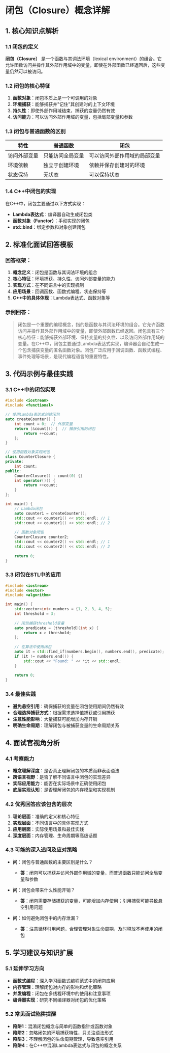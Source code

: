 

# 闭包（Closure）概念详解
## 1. 核心知识点解析
### 1.1 闭包的定义
**闭包（Closure）** 是一个函数与其词法环境（lexical environment）的组合。它允许函数访问并操作其外部作用域中的变量，即使在外部函数已经返回后，这些变量仍然可以被访问。

### 1.2 闭包的核心特征
1. **函数对象**：闭包本质上是一个可调用的对象
2. **环境捕获**：能够捕获并"记住"其创建时的上下文环境
3. **持久性**：即使外部作用域结束，捕获的变量仍然有效
4. **访问能力**：可以访问外部作用域的变量，包括局部变量和参数

### 1.3 闭包与普通函数的区别
| 特性 | 普通函数 | 闭包 |
|------|----------|------|
| 访问外部变量 | 只能访问全局变量 | 可以访问外部作用域的局部变量 |
| 环境依赖 | 独立于创建环境 | 依赖并保存创建时的环境 |
| 状态保持 | 无状态 | 可以保持状态 |

### 1.4 C++中闭包的实现
在C++中，闭包主要通过以下方式实现：
- **Lambda表达式**：编译器自动生成闭包类
- **函数对象（Functor）**：手动实现的闭包
- **std::bind**：绑定参数和对象创建闭包

## 2. 标准化面试回答模板

### 回答框架：
1. **概念定义**：闭包是函数与其词法环境的组合
2. **核心特征**：环境捕获、持久性、访问外部变量的能力
3. **实现方式**：在不同语言中的实现机制
4. **应用场景**：回调函数、函数式编程、状态保持等
5. **C++中的具体体现**：Lambda表达式、函数对象等

### 示例回答：
> 闭包是一个重要的编程概念，指的是函数与其词法环境的组合。它允许函数访问并操作其外部作用域中的变量，即使外部函数已经返回。闭包具有三个核心特征：能够捕获外部环境、保持变量的持久性、以及访问外部作用域的变量。在C++中，闭包主要通过Lambda表达式实现，编译器会自动生成一个包含捕获变量的匿名函数对象。闭包广泛应用于回调函数、函数式编程、事件处理等场景，是现代编程语言的重要特性。

## 3. 代码示例与最佳实践
### 3.1 C++中的闭包实现
```cpp
#include <iostream>
#include <functional>

// 使用Lambda表达式创建闭包
auto createCounter() {
    int count = 0;  // 外部变量
    return [&count]() {  // 捕获引用的闭包
        return ++count;
    };
}

// 使用函数对象实现闭包
class CounterClosure {
private:
    int count;
public:
    CounterClosure() : count(0) {}
    int operator()() {
        return ++count;
    }
};

int main() {
    // Lambda闭包
    auto counter1 = createCounter();
    std::cout << counter1() << std::endl; // 1
    std::cout << counter1() << std::endl; // 2
    
    // 函数对象闭包
    CounterClosure counter2;
    std::cout << counter2() << std::endl; // 1
    std::cout << counter2() << std::endl; // 2
    
    return 0;
}
```

### 3.3 闭包在STL中的应用
```cpp
#include <iostream>
#include <vector>
#include <algorithm>

int main() {
    std::vector<int> numbers = {1, 2, 3, 4, 5};
    int threshold = 3;
    
    // 闭包捕获threshold变量
    auto predicate = [threshold](int x) {
        return x > threshold;
    };
    
    // 在算法中使用闭包
    auto it = std::find_if(numbers.begin(), numbers.end(), predicate);
    if (it != numbers.end()) {
        std::cout << "Found: " << *it << std::endl;
    }
    
    return 0;
}
```

### 3.4 最佳实践
- **避免悬空引用**：确保捕获的变量在闭包使用期间仍然有效
- **合理选择捕获方式**：根据需求选择值捕获或引用捕获
- **注意性能影响**：大量捕获可能增加内存开销
- **明确生命周期**：理解闭包与被捕获变量的生命周期关系

## 4. 面试官视角分析

### 4.1 考察能力
- **概念理解深度**：是否真正理解闭包的本质而非表面语法
- **跨语言视野**：是否了解不同语言中闭包的实现差异
- **实际应用能力**：能否在实际场景中正确使用闭包
- **底层实现认知**：是否理解闭包的内存模型和实现机制

### 4.2 优秀回答应该包含的层次
1. **理论层面**：准确的定义和核心特征
2. **实现层面**：不同语言中的具体实现方式
3. **应用层面**：实际使用场景和最佳实践
4. **深度层面**：内存管理、生命周期等高级话题

### 4.3 可能的深入追问及应对策略
- **问**：闭包与普通函数的主要区别是什么？
  - **答**：闭包可以捕获并访问外部作用域的变量，而普通函数只能访问全局变量和参数
  
- **问**：闭包会带来什么性能开销？
  - **答**：闭包需要存储捕获的变量，可能增加内存使用；引用捕获可能导致悬空引用问题
  
- **问**：如何避免闭包中的内存泄漏？
  - **答**：注意循环引用问题，合理管理对象生命周期，及时释放不再使用的闭包

## 5. 学习建议与知识扩展

### 5.1 延伸学习方向
- **函数式编程**：深入学习函数式编程范式中的闭包应用
- **内存管理**：理解闭包对内存的影响和优化策略
- **并发编程**：闭包在多线程环境中的使用和注意事项
- **编译器实现**：研究不同编译器对闭包的优化策略

### 5.2 常见面试陷阱提醒
- **陷阱1**：混淆闭包概念与简单的函数指针或函数对象
- **陷阱2**：忽略闭包的环境捕获特性，只关注语法形式
- **陷阱3**：不理解闭包的生命周期管理，导致悬空引用
- **陷阱4**：在C++中混淆Lambda表达式与闭包的概念关系
